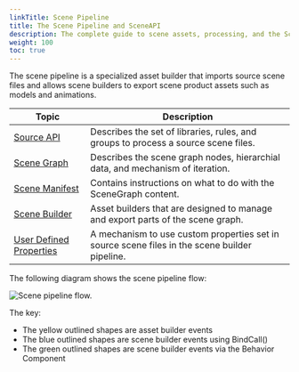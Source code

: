 ```yaml
---
linkTitle: Scene Pipeline 
title: The Scene Pipeline and SceneAPI
description: The complete guide to scene assets, processing, and the Scene Pipeline in Open 3D Engine (O3DE).
weight: 100
toc: true
---
```


The scene pipeline is a specialized asset builder that imports source scene files and allows scene builders to export scene product assets such as models and animations.

| Topic | Description |
| --- | --- |
| [Source API](scene-api) | Describes the set of libraries, rules, and groups to process a source scene files. |
| [Scene Graph](scene-graph) | Describes the scene graph nodes, hierarchial data, and mechanism of iteration. |
| [Scene Manifest](scene-manifest) | Contains instructions on what to do with the SceneGraph content. |
| [Scene Builder](scene-builder) | Asset builders that are designed to manage and export parts of the scene graph. |
| [User Defined Properties](user_defined_properties.md) | A mechanism to use custom properties set in source scene files in the scene builder pipeline. |

The following diagram shows the scene pipeline flow:

![Scene pipeline flow.](/images/user-guide/assets/scene-pipeline/scene-pipeline-flow.png)

The key:

* The yellow outlined shapes are asset builder events
* The blue outlined shapes are scene builder events using BindCall()
* The green outlined shapes are scene builder events via the Behavior Component
